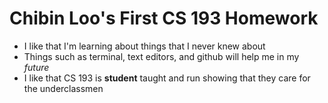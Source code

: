 # Chibin Loo's First CS 193 Homework
- I like that I'm learning about things that I never knew about
- Things such as terminal, text editors, and github will help me in my *future*
- I like that CS 193 is **student** taught and run showing that they care for the underclassmen
